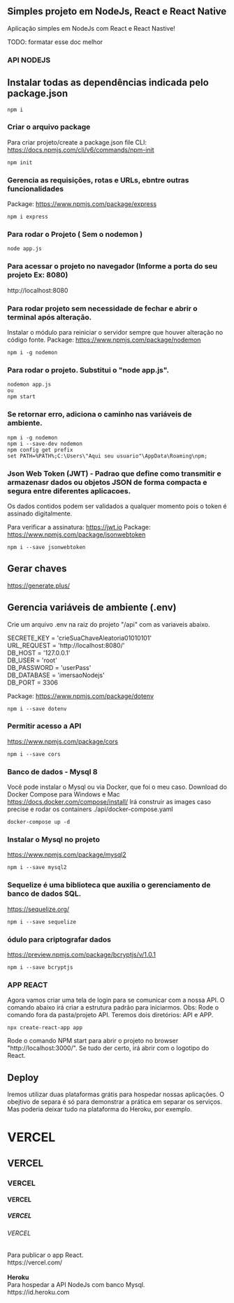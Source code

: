 ## Simples projeto em NodeJs, React e React Native

Aplicação simples em NodeJs com React e React Nastive!

TODO: formatar esse doc melhor

### API NODEJS
## Instalar todas as dependências indicada pelo package.json
`npm i`
###  Criar o arquivo package
Para criar projeto/create a package.json file
CLI: https://docs.npmjs.com/cli/v6/commands/npm-init

`npm init`

### Gerencia as requisições, rotas e URLs, ebntre outras funcionalidades
Package: https://www.npmjs.com/package/express

`npm i express`

### Para rodar o Projeto ( Sem o nodemon )

`node app.js`

### Para acessar o projeto no navegador (Informe a porta do seu projeto Ex: 8080)
http://localhost:8080

### Para rodar projeto sem necessidade de fechar e abrir o terminal após alteração.
Instalar o módulo para reiniciar o servidor sempre que houver alteração no código fonte.
Package: https://www.npmjs.com/package/nodemon

`npm i -g nodemon`

### Para rodar o projeto. Substitui o "node app.js".
```
nodemon app.js 
ou 
npm start
```

### Se retornar erro, adiciona o caminho nas variáveis de ambiente.

```
npm i -g nodemon
npm i --save-dev nodemon
npm config get prefix
set PATH=%PATH%;C:\Users\"Aqui seu usuario"\AppData\Roaming\npm;
```

### Json Web Token (JWT) - Padrao que define como transmitir e armazenasr dados ou objetos JSON de forma compacta e segura entre diferentes aplicacoes.
Os dados contidos podem ser validados a qualquer momento pois o token é assinado digitalmente.

Para verificar a assinatura: https://jwt.io
Package: https://www.npmjs.com/package/jsonwebtoken

`npm i --save jsonwebtoken`

## Gerar chaves
https://generate.plus/

## Gerencia variáveis de ambiente (.env)
Crie um arquivo .env na raiz do projeto "/api" com as variaveis abaixo.

SECRETE_KEY = 'crieSuaChaveAleatoria01010101'<br/>
URL_REQUEST = 'http://localhost:8080/'<br/>
DB_HOST = '127.0.0.1'<br/>
DB_USER = 'root'<br/>
DB_PASSWORD = 'userPass'<br/>
DB_DATABASE = 'imersaoNodejs'<br/>
DB_PORT = 3306

Package: https://www.npmjs.com/package/dotenv

`npm i --save dotenv`

### Permitir acesso a API
https://www.npmjs.com/package/cors

`npm i --save cors`

### Banco de dados  - Mysql 8
Você pode instalar o Mysql ou via Docker, que foi o meu caso.
Download do Docker Compose para Windows e Mac
https://docs.docker.com/compose/install/
Irá construir as images caso precise e rodar os containers
./api/docker-compose.yaml

`docker-compose up -d`

### Instalar o Mysql no projeto
https://www.npmjs.com/package/mysql2

`npm i --save mysql2`

### Sequelize é uma biblioteca que auxilia o gerenciamento de banco de dados SQL.
https://sequelize.org/

`npm i --save sequelize`

### ódulo para criptografar dados
https://preview.npmjs.com/package/bcryptjs/v/1.0.1

`npm i --save bcryptjs`

### APP REACT
Agora vamos criar uma tela de login para se comunicar com a nossa API.
O comando abaixo irá criar a estrutura padrão para iniciarmos.
Obs: Rode o comando fora da pasta/projeto API.
Teremos dois diretórios: API e APP.

`npx create-react-app app`

Rode o comando NPM start para abrir o projeto no browser "http://localhost:3000/". 
Se tudo der certo, irá abrir com o logotipo do React.

## Deploy
Iremos utilizar duas plataformas grátis para hospedar nossas aplicações.
O obejtivo de separa é só para demonstrar a prática em separar os serviços.
Mas poderia deixar tudo na plataforma do Heroku, por exemplo.
<h1>VERCEL</h1>
<h2>VERCEL</h2>
<h3>VERCEL</h3>
<h4>VERCEL</h4>
<h5>VERCEL</h5>
<h6>VERCEL</h6>
Para publicar o app React. <br />
https://vercel.com/ <br /><br />
<b>Heroku</b> <br />
Para hospedar a API NodeJs com banco Mysql. <br />
https://id.heroku.com

